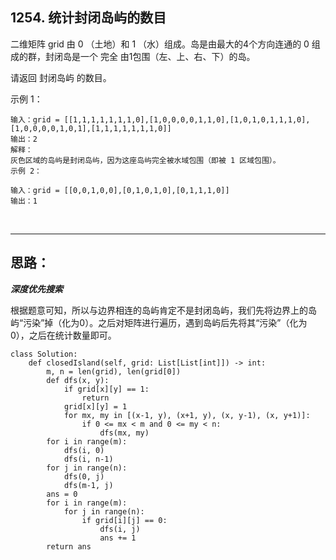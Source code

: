 ## 1254. 统计封闭岛屿的数目
二维矩阵 grid 由 0 （土地）和 1 （水）组成。岛是由最大的4个方向连通的 0 组成的群，封闭岛是一个 完全 由1包围（左、上、右、下）的岛。

请返回 封闭岛屿 的数目。

 

示例 1：


```
输入：grid = [[1,1,1,1,1,1,1,0],[1,0,0,0,0,1,1,0],[1,0,1,0,1,1,1,0],[1,0,0,0,0,1,0,1],[1,1,1,1,1,1,1,0]]
输出：2
解释：
灰色区域的岛屿是封闭岛屿，因为这座岛屿完全被水域包围（即被 1 区域包围）。
示例 2：
```


```
输入：grid = [[0,0,1,0,0],[0,1,0,1,0],[0,1,1,1,0]]
输出：1
```
&nbsp;
***
## 思路：
***深度优先搜索***

根据题意可知，所以与边界相连的岛屿肯定不是封闭岛屿，我们先将边界上的岛屿“污染”掉（化为0）。之后对矩阵进行遍历，遇到岛屿后先将其“污染”（化为0），之后在统计数量即可。
```
class Solution:
    def closedIsland(self, grid: List[List[int]]) -> int:
        m, n = len(grid), len(grid[0])
        def dfs(x, y):
            if grid[x][y] == 1:
                return
            grid[x][y] = 1
            for mx, my in [(x-1, y), (x+1, y), (x, y-1), (x, y+1)]:
                if 0 <= mx < m and 0 <= my < n:
                    dfs(mx, my)
        for i in range(m):
            dfs(i, 0)
            dfs(i, n-1)
        for j in range(n):
            dfs(0, j)
            dfs(m-1, j)
        ans = 0
        for i in range(m):
            for j in range(n):
                if grid[i][j] == 0:
                    dfs(i, j)
                    ans += 1
        return ans
```
